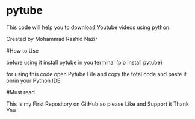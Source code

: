 # pytube
This code will help you to download Youtube videos using python.

Created by Mohammad Rashid Nazir

#How to Use

before using it install pytube in you terminal (pip install pytube)

for using this code open Pytube File and copy the total code and paste it on/in your Python IDE

#Must read

This is my First Repository on GitHub so please Like and Support it
Thank You 


